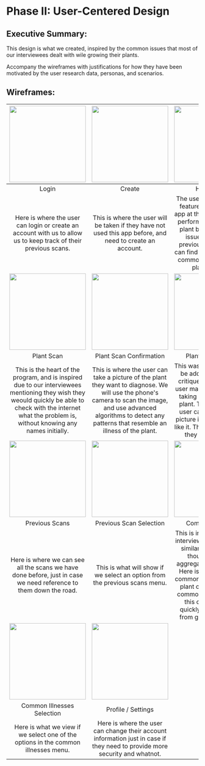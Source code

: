 # Phase II: User-Centered Design

## Executive Summary: 
This design is what we created, inspired by the common issues that most of our interviewees dealt with wile growing their plants. 

Accompany the wireframes with justifications for how they have been motivated by the user research data, personas, and scenarios.

## Wireframes:

|<img src="https://i.imgur.com/g0ZqcHG.png" width="200"> | <img src="https://i.imgur.com/Uxi4O7Z.png" width="200"> | <img src="https://i.imgur.com/J0M0zvN.png" width="200"> |
| :---: | :---: | :---: |
| Login | Create | Home Page |
| Here is where the user can login or create an account with us to allow us to keep track of their previous scans. | This is where the user will be taken if they have not used this app before, and need to create an account. | The user can select what feature to use from the app at this point. They can perform an analysis of a plant by scanning it for issues, check their previous scans, or they can find a quick lookup on common illnesses that a plant may get. |
| <img src="https://i.imgur.com/XU8AIl1.png" width="200"> |  <img src="https://i.imgur.com/g63YXB3.png" width="200"> |  <img src="https://i.imgur.com/nFArmlgh.jpg" width="200"> |
| Plant Scan | Plant Scan Confirmation | Plant Scan Results |
| This is the heart of the program, and is inspired due to our interviewees mentioning they wish they weould quickly be able to check with the internet what the problem is, without knowing any names initially. | This is where the user can take a picture of the plant they want to diagnose. We will use the phone's camera to scan the image, and use advanced algorithms to detect any patterns that resemble an illness of the plant. | This was recommended to be added during class critique, just in case the user made mistakes while taking a picture of their plant. This is where the user can confirm if this picture is how they would like it. They can rotate it or they can confirm it. |  |
| <img src="https://i.imgur.com/JuvA6Rs.png" width="200"> | <img src="https://i.imgur.com/N4Zcwhx.png" width="200"> | <img src="https://i.imgur.com/576WYsk.png" width="200"> |
| Previous Scans | Previous Scan Selection | Common Illnesses | 
| Here is where we can see all the scans we have done before, just in case we need reference to them down the road. | This is what will show if we select an option from the previous scans menu. | This is inspired due to our interviewees all dealt with similar issues, and we thought we could aggregate this data here. Here is where we show common illnesses that the plant owners deal with commonly, in hopes that this can help a user quickly solve the issue from guides from here. | 
| <img src="https://i.imgur.com/TZThh3R.png" width="200"> | <img src="https://i.imgur.com/91lLxZy.png" width="200"> |
| Common Illnesses Selection | Profile / Settings | 
| Here is what we view if we select one of the options in the common illnesses menu. | Here is where the user can change their account information just in case if they need to provide more security and whatnot. |

